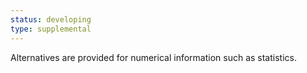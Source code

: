 ```yaml
---
status: developing
type: supplemental
---
```


Alternatives are provided for numerical information such as statistics.
